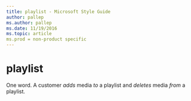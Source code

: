 ```yaml
---
title: playlist - Microsoft Style Guide
author: pallep
ms.author: pallep
ms.date: 11/19/2016
ms.topic: article
ms.prod = non-product specific
---
```


# playlist

One word. A customer *adds* media *to* a playlist and *deletes* media *from* a playlist.
